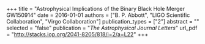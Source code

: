 +++
title = "Astrophysical Implications of the Binary Black Hole Merger GW150914"
date = 2016-01-01
authors = ["B. P. Abbott", "LIGO Scientific Collaboration", "Virgo Collaboration"]
publication_types = ["2"]
abstract = ""
selected = "false"
publication = "*The Astrophysical Journal Letters*"
url_pdf = "http://stacks.iop.org/2041-8205/818/i=2/a=L22"
+++


